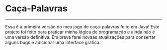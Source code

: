# Caça-Palavras
---
Essa é a primeira versão do meu jogo de caça-palavras feito em Java!
Este projeto foi feito para praticar minha lógica de programação e ainda não é uma versão definitiva.
Em breve farei novaas atualizações para consertar alguns bugs e adicionar uma interface gráfica.
